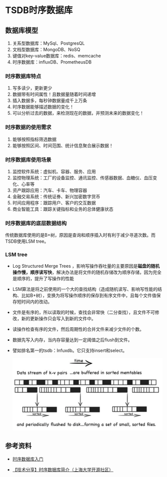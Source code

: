 # TSDB时序数据库



## 数据库模型

1. 关系型数据库：MySql、PostgresQL
2. 文档型数据库：MongoDB、NoSQ
3. 键值对key-value数据库：redis、memcache
4. 时序数据库：influxDB、PrometheusDB



### 时序数据库特点

1. 写多读少，更新更少
2. 数据带有时间属性！且数据量随着时间递增
3. 插入数据多，每秒钟数据量成千上万条
4. 时序数据能够描述数据的变化！
5. 可以分析过去的数据，来检测现在的数据，并预测未来的数据变化！



### 时序数据的使用需求

1. 能够按照指标筛选数据
2. 能够按照区间、时间范围、统计信息聚合展示数据！



### 时序数据库使用场景

1. 监控软件系统：虚拟机、容器、服务、应用
2. 监控物理系统：工厂的设备监控、通讯监控、传感器数据、血糖仪、血压变化、心率等
3. 资产跟踪应用：汽车、卡车、物理容器
4. 金融交易系统：传统证券、新兴加密数字货币
5. 时间应用程序：跟踪用户、客户的交互数据
6. 商业智能工具：跟踪关键指标和业务的总体健康状态



### 时序数据库的底层数据结构

传统数据库使用的是B+树，原因是查询和顺序插入时有利于减少寻道次数。而TSDB使用LSM tree。

### LSM tree

- Log Structured Merge Trees ，影响写操作吞吐量的主要原因是**磁盘的随机操作慢，顺序读写快**，解决办法是将文件的随机存储改为顺序存储，因为完全是顺序的，提升了写操作的性能

- LSM算法是将之前使用的一个大的查找结构（造成随机读写、影响写性能的结构、比如B+树），变换为将写操作顺序的保存到有序文件中，且每个文件值保存短时间内的改动。

- 文件是有序的，所以读取的时候，查找会非常快（二分查找），且文件不可修改，新的更新操作只会写入到新的文件中。

- 读操作检查有序的文件，然后周期性的合并文件来减少文件的个数。

- 数据先写入内存，当内存容量达到一定阈值之后flush到文件。

- 譬如排名第一的tsdb：Infuxdb。它只支持insert和select。

  

  ![](./pictures/LSM.png)



## 参考资料

- [时序数据库入门](https://www.cnblogs.com/jpfss/p/12183214.html)

- [【技术分享】时序数据库简介（上海大学开源社区）](https://www.bilibili.com/video/BV1xt411x7qL?from=search&seid=11769815620461821564)


